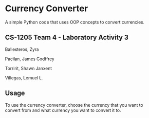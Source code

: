 # Currency Converter
A simple Python code that uses OOP concepts to convert currencies.

## CS-1205 Team 4 - Laboratory Activity 3

Ballesteros, Zyra

Pacilan, James Godffrey

Torririt, Shawn Janxent

Villegas, Lemuel L.

## Usage
To use the currency converter, choose the currency that you want to convert from and what currency you want to convert it to.
